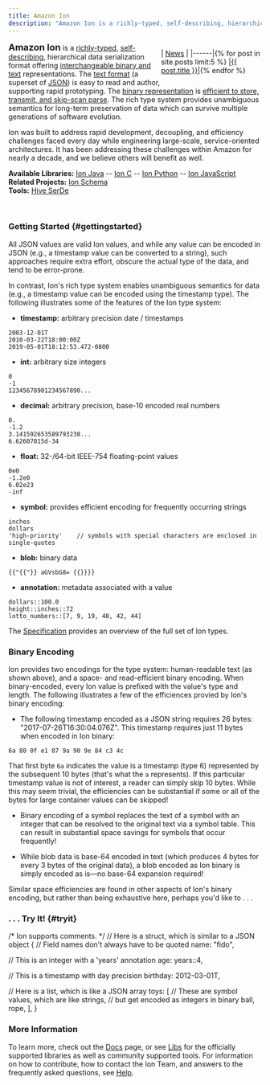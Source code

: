 ```yaml
---
title: Amazon Ion
description: "Amazon Ion is a richly-typed, self-describing, hierarchical data serialization format offering interchangeable binary and text representations. Ion was built to address rapid development, decoupling, and efficiency challenges faced every day while engineering large-scale, service-oriented architectures. Ion has been addressing these challenges within Amazon for nearly a decade, and we believe others will benefit as well."
---
```


<div style="float:right; width:200px" markdown="block">

| [News][7] |
|------|{% for post in site.posts limit:5 %}
|<a href="{{site.baseurl}}{{post.url}}">{{ post.title }}</a>|{% endfor %}

</div>

**<font size="+1">Amazon Ion</font>** is a [richly-typed][13], [self-describing][15], hierarchical data serialization
format offering [interchangeable binary and text][14] representations. The [text format][10]
(a superset of [JSON][1]) is easy to read and author, supporting rapid
prototyping. The [binary representation][11] is [efficient to store, transmit, and
skip-scan parse][16].  The rich type system provides unambiguous semantics for
long-term preservation of data which can survive multiple generations
of software evolution.

Ion was built to address rapid development, decoupling, and efficiency
challenges faced every day while engineering large-scale, service-oriented
architectures. It has been addressing these challenges within Amazon for nearly
a decade, and we believe others will benefit as well.

**Available Libraries:** [Ion Java][3] -- [Ion C][4] -- [Ion Python][5] -- [Ion JavaScript][6]<br>
**Related Projects:** [Ion Schema][17]<br>
**Tools:** [Hive SerDe][18]<br>

<br>

### Getting Started {#gettingstarted}

All JSON values are valid Ion values, and while any value can be encoded in JSON (e.g., a timestamp value can be converted to a string), such approaches require extra effort, obscure the actual type of the data, and tend to be error-prone.

In contrast, Ion's rich type system enables unambiguous semantics for data (e.g., a timestamp value can be encoded using the timestamp type).  The following illustrates some of the features of the Ion type system:

* **timestamp:**  arbitrary precision date / timestamps
```
2003-12-01T
2010-03-22T18:00:00Z
2019-05-01T18:12:53.472-0800
```

* **int:**  arbitrary size integers
```
0
-1
12345678901234567890...
```

* **decimal:**  arbitrary precision, base-10 encoded real numbers
```
0.
-1.2
3.141592653589793238...
6.62607015d-34
```

* **float:**  32-/64-bit IEEE-754 floating-point values
```
0e0
-1.2e0
6.02e23
-inf
```

* **symbol:**  provides efficient encoding for frequently occurring strings
```
inches
dollars
'high-priority'    // symbols with special characters are enclosed in single-quotes
```

* **blob:**  binary data
```
{{"{{"}} aGVsbG8= {{}}}}
```

* **annotation:**  metadata associated with a value
```
dollars::100.0
height::inches::72
lotto_numbers::[7, 9, 19, 40, 42, 44]
```

The [Specification][10] provides an overview of the full set of Ion types.

### Binary Encoding

Ion provides two encodings for the type system:  human-readable text (as shown above), and a space- and read-efficient binary encoding.  When binary-encoded, every Ion value is prefixed with the value's type and length.  The following illustrates a few of the efficiences provied by Ion's binary encoding:

* The following timestamp encoded as a JSON string requires 26 bytes:  "2017-07-26T16:30:04.076Z".  This timestamp requires just 11 bytes when encoded in Ion binary:
```
6a 80 0f e1 87 9a 90 9e 84 c3 4c
```
That first byte `6a` indicates the value is a timestamp (type 6) represented by the subsequent 10 bytes (that's what the `a` represents).  If this particular timestamp value is not of interest, a reader can simply skip 10 bytes.  While this may seem trivial, the efficiencies can be substantial if some or all of the bytes for large container values can be skipped!

* Binary encoding of a symbol replaces the text of a symbol with an integer that can be resolved to the original text via a symbol table.  This can result in substantial space savings for symbols that occur frequently!

* While blob data is base-64 encoded in text (which produces 4 bytes for every 3 bytes of the original data), a blob encoded as Ion binary is simply encoded as is&mdash;no base-64 expansion required!

Similar space efficiencies are found in other aspects of Ion's binary encoding, but rather than being exhaustive here, perhaps you'd like to . . .

### . . . Try It! {#tryit}
<div class="ion-source">
/* Ion supports comments. */
// Here is a struct, which is similar to a JSON object
{
  // Field names don't always have to be quoted
  name: "fido",

  // This is an integer with a 'years' annotation
  age: years::4,

  // This is a timestamp with day precision
  birthday: 2012-03-01T,

  // Here is a list, which is like a JSON array
  toys: [
    // These are symbol values, which are like strings,
    // but get encoded as integers in binary
    ball,
    rope,
  ],
}
</div>
<script async src="assets/ion-widget.js"></script>

### More Information

To learn more, check out the [Docs][8] page, or see [Libs][12] for the officially supported libraries as well as community supported tools.  For information on how to contribute, how to contact the Ion Team, and answers to the frequently asked questions, see [Help][9].

<!-- References -->
[1]: http://json.org
[2]: guides/why.html
[3]: https://github.com/amzn/ion-java
[4]: https://github.com/amzn/ion-c
[5]: https://github.com/amzn/ion-python
[6]: https://github.com/amzn/ion-js
[7]: news.html
[8]: docs.html
[9]: help.html
[10]: docs/spec.html
[11]: docs/binary.html
[12]: libs.html
[13]: guides/why.html#rich-type-system
[14]: guides/why.html#dual-format-interoperability
[15]: guides/why.html#self-describing
[16]: guides/why.html#read-optimized-binary-format
[17]: https://amzn.github.io/ion-schema
[18]: https://github.com/amzn/ion-hive-serde
